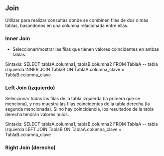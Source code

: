 

## Join

Uitlizar para realizar consultas donde se combinen filas de dos o más tablas, basandonos en una columna relacionada entre ellas.

### Inner Join
- Seleccionar/mostrar las filas que tienen valores coincidentes en ambas tablas. 

Sintaxis:
SELECT tablaA.columna1, tablaB.columna2
FROM TablaA -- tabla izquierda
INNER JOIN TablaB ON TablaA.columna_clave = TablaB.columna_clave


### Left Join (izquierdo)

Seleccionar todas las filas de la tabla izquierda (la primera que se menciona), y nos muestra las filas coincidentes de la tabla derecha (la segunda mencionada).
Si no hay coincidencia, los resultados de la tabla derecha tendrán valores nulos.

Sintaxis:
SELECT tablaA.columna1, tablaB.columna2
FROM TablaA -- tabla izquierda
LEFT JOIN TablaB ON TablaA.columna_clave = TablaB.columna_clave



### Right Join (derecho)
